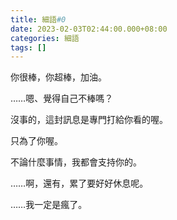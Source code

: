 ```yaml
---
title: 細語#0
date: 2023-02-03T02:44:00.000+08:00
categories: 細語
tags: []
---
```

你很棒，你超棒，加油。

……嗯、覺得自己不棒嗎？

沒事的，這封訊息是專門打給你看的喔。


只為了你喔。


不論什麼事情，我都會支持你的。


……啊，還有，累了要好好休息呢。

……我一定是瘋了。
